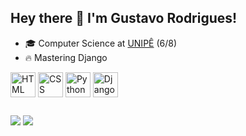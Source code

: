 ## Hey there 👋 I'm Gustavo Rodrigues!
- 🎓 Computer Science at [UNIPÊ](https://unipe.com.br/) (6/8) 
- 🔥 Mastering Django

<div style="display: inline_block;">
  <img align="center" alt="HTML icon" title="HTML5" width="40" src="https://cdn.jsdelivr.net/gh/devicons/devicon/icons/html5/html5-original.svg" />
  <img align="center" alt="CSS icon" title="CSS3" width="40" src="https://cdn.jsdelivr.net/gh/devicons/devicon/icons/css3/css3-original.svg" />
  <img align="center" alt="Python icon" title="Python" width="40" src="https://cdn.jsdelivr.net/gh/devicons/devicon/icons/python/python-original.svg" />
  <img align="center" alt="Django icon" title="Django" width="40" src="https://cdn.jsdelivr.net/gh/devicons/devicon@latest/icons/django/django-plain.svg" />         
</div>  

##

<div>
    <a href="https://www.www.linkedin.com/in/gustavo-rodrigues-goncalves/" target="_blank"><img src="https://img.shields.io/badge/-LinkedIn-%230077B5?style=for-the-badge&logo=linkedin&logoColor=white" target="_blank"></a>
    <a href = "mailto:gustavorodrigues165@gmail.com"><img src="https://img.shields.io/badge/-Gmail-%23333?style=for-the-badge&logo=gmail&logoColor=white" target="_blank"></a>
</div>

